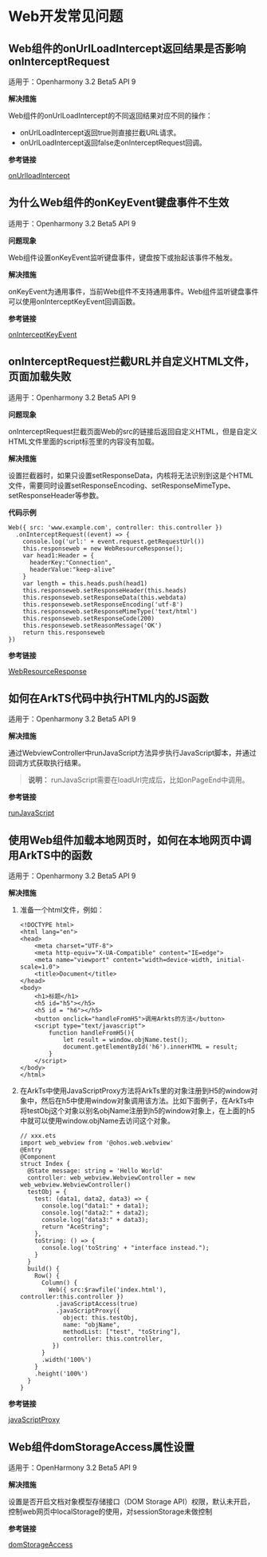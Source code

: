 # Web开发常见问题

## Web组件的onUrlLoadIntercept返回结果是否影响onInterceptRequest

适用于：Openharmony 3.2 Beta5 API 9

**解决措施**

Web组件的onUrlLoadIntercept的不同返回结果对应不同的操作：

-   onUrlLoadIntercept返回true则直接拦截URL请求。
-   onUrlLoadIntercept返回false走onInterceptRequest回调。

**参考链接**

[onUrlloadIntercept](../reference/arkui-ts/ts-basic-components-web.md#onurlloadintercept)

## 为什么Web组件的onKeyEvent键盘事件不生效

适用于：Openharmony 3.2 Beta5 API 9

**问题现象**

Web组件设置onKeyEvent监听键盘事件，键盘按下或抬起该事件不触发。

**解决措施**

onKeyEvent为通用事件，当前Web组件不支持通用事件。Web组件监听键盘事件可以使用onInterceptKeyEvent回调函数。

**参考链接**

[onInterceptKeyEvent](../reference/arkui-ts/ts-basic-components-web.md#oninterceptkeyevent9)

## onInterceptRequest拦截URL并自定义HTML文件，页面加载失败

适用于：Openharmony 3.2 Beta5 API 9

**问题现象**

onInterceptRequest拦截页面Web的src的链接后返回自定义HTML，但是自定义HTML文件里面的script标签里的内容没有加载。

**解决措施**

设置拦截器时，如果只设置setResponseData，内核将无法识别到这是个HTML文件，需要同时设置setResponseEncoding、setResponseMimeType、setResponseHeader等参数。

**代码示例**

```
Web({ src: 'www.example.com', controller: this.controller })
  .onInterceptRequest((event) => {
    console.log('url:' + event.request.getRequestUrl())
    this.responseweb = new WebResourceResponse();
    var head1:Header = {
      headerKey:"Connection",
      headerValue:"keep-alive"
    }
    var length = this.heads.push(head1)
    this.responseweb.setResponseHeader(this.heads)
    this.responseweb.setResponseData(this.webdata)
    this.responseweb.setResponseEncoding('utf-8')
    this.responseweb.setResponseMimeType('text/html')
    this.responseweb.setResponseCode(200)
    this.responseweb.setReasonMessage('OK')
    return this.responseweb
})
```

**参考链接**

[WebResourceResponse](../reference/arkui-ts/ts-basic-components-web.md#webresourceresponse)

## 如何在ArkTS代码中执行HTML内的JS函数

适用于：Openharmony 3.2 Beta5 API 9

**解决措施**

通过WebviewController中runJavaScript方法异步执行JavaScript脚本，并通过回调方式获取执行结果。

>**说明：** 
>runJavaScript需要在loadUrl完成后，比如onPageEnd中调用。

**参考链接**

[runJavaScript](../reference/apis/js-apis-webview.md#runjavascript)

## 使用Web组件加载本地网页时，如何在本地网页中调用ArkTS中的函数

适用于：Openharmony 3.2 Beta5 API 9

**解决措施**

1.  准备一个html文件，例如：

    ```
    <!DOCTYPE html>
    <html lang="en">
    <head>
        <meta charset="UTF-8">
        <meta http-equiv="X-UA-Compatible" content="IE=edge">
        <meta name="viewport" content="width=device-width, initial-scale=1.0">
        <title>Document</title>
    </head>
    <body>
        <h1>标题</h1>
        <h5 id="h5"></h5>
        <h5 id = "h6"></h5>
        <button onclick="handleFromH5">调用Arkts的方法</button>
        <script type="text/javascript">
            function handleFromH5(){
                let result = window.objName.test();
                document.getElementById('h6').innerHTML = result;
            }
        </script>
    </body>
    </html>
    ```

2.  在ArkTs中使用JavaScriptProxy方法将ArkTs里的对象注册到H5的window对象中，然后在h5中使用window对象调用该方法。比如下面例子，在ArkTs中将testObj这个对象以别名objName注册到h5的window对象上，在上面的h5中就可以使用window.objName去访问这个对象。

    ```
    // xxx.ets
    import web_webview from '@ohos.web.webview'
    @Entry
    @Component
    struct Index {
      @State message: string = 'Hello World'
      controller: web_webview.WebviewController = new web_webview.WebviewController()
      testObj = {
        test: (data1, data2, data3) => {
          console.log("data1:" + data1);
          console.log("data2:" + data2);
          console.log("data3:" + data3);
          return "AceString";
        },
        toString: () => {
          console.log('toString' + "interface instead.");
        }
      }
      build() {
        Row() {
          Column() {
            Web({ src:$rawfile('index.html'), controller:this.controller })
              .javaScriptAccess(true)
              .javaScriptProxy({
                object: this.testObj,
                name: "objName",
                methodList: ["test", "toString"],
                controller: this.controller,
             })
          }
          .width('100%')
        }
        .height('100%')
      }
    }
    ```


**参考链接**

[javaScriptProxy](../reference/arkui-ts/ts-basic-components-web.md#javascriptproxy)

## Web组件domStorageAccess属性设置

适用于：OpenHarmony 3.2 Beta5 API 9

**解决措施**

设置是否开启文档对象模型存储接口（DOM Storage API）权限，默认未开启，控制web网页中localStorage的使用，对sessionStorage未做控制

**参考链接**

[domStorageAccess](../reference/arkui-ts/ts-basic-components-web.md#domstorageaccess)
